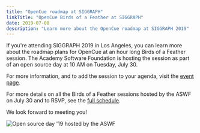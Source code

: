 ```yaml
---
title: "OpenCue roadmap at SIGGRAPH"
linkTitle: "OpenCue Birds of a Feather at SIGGRAPH"
date: 2019-07-08
description: "Learn more about the OpenCue roadmap at SIGGRAPH 2019"
---
```


If you're attending SIGGRAPH 2019 in Los Angeles, you can learn more about
the roadmap plans for OpenCue at an hour long Birds of a Feather session.
The Academy Software Foundation is hosting the session as part of an open
source day at 10 AM on Tuesday, July 30.

For more information, and to add the session to your agenda, visit the
[event page](https://s2019.siggraph.org/presentation/?id=bof_122&sess=sess297).

For more details on all the Birds of a Feather sessions hosted by
the ASWF on July 30 and to RSVP, see the
[full schedule](https://www.aswf.io/siggraph2019/).

We look forward to meeting you!

![Open source day '19 hosted by the ASWF](/blog/images/OpenSourceDay_SocialCard_final.png)
